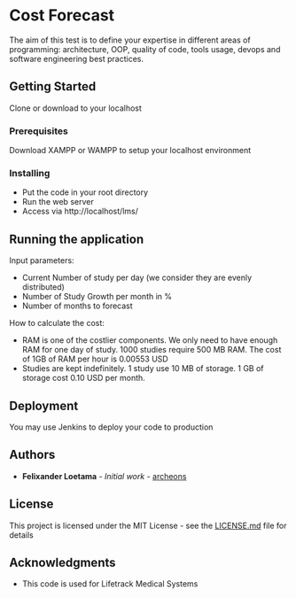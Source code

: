 # Cost Forecast

The aim of this test is to define your expertise in different areas of programming: architecture, OOP, quality of code, tools usage, devops and software engineering best practices.

## Getting Started

Clone or download to your localhost

### Prerequisites

Download XAMPP or WAMPP to setup your localhost environment

### Installing

- Put the code in your root directory
- Run the web server
- Access via http://localhost/lms/

## Running the application

Input parameters:
- Current Number of study per day (we consider they are evenly distributed)
- Number of Study Growth per month in %
- Number of months to forecast

How to calculate the cost:
- RAM is one of the costlier components. We only need to have enough RAM for one day of study. 1000 studies require 500 MB RAM. The cost of 1GB of RAM per hour is 0.00553 USD
- Studies are kept indefinitely. 1 study use 10 MB of storage. 1 GB of storage cost 0.10 USD per month.


## Deployment

You may use Jenkins to deploy your code to production


## Authors

* **Felixander Loetama** - *Initial work* - [archeons](https://github.com/archeons)


## License

This project is licensed under the MIT License - see the [LICENSE.md](LICENSE.md) file for details

## Acknowledgments

* This code is used for Lifetrack Medical Systems

